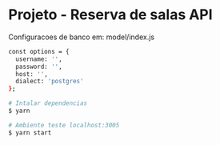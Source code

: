 ﻿# Projeto - Reserva de salas API
Configuracoes de banco em: model/index.js

```bash
const options = {
  username: '',
  password: '',
  host: '',
  dialect: 'postgres'
};
```

```bash
# Intalar dependencias
$ yarn

# Ambiente teste localhost:3005
$ yarn start
```

